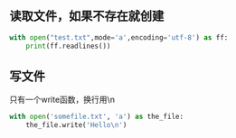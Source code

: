 ## 读取文件，如果不存在就创建

```python
with open("test.txt",mode='a',encoding='utf-8') as ff:
    print(ff.readlines())
````

## 写文件

只有一个write函数，换行用\n

```python
with open('somefile.txt', 'a') as the_file:
    the_file.write('Hello\n')
```